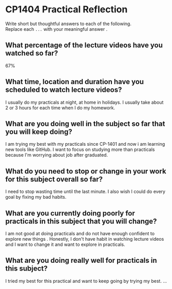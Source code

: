 # CP1404 Practical Reflection

Write short but thoughtful answers to each of the following.  
Replace each `...` with your meaningful answer .

## What percentage of the lecture videos have you watched so far?

67%

## What time, location and duration have you scheduled to watch lecture videos?

I usually do my practicals at night, at home in holidays. I usually take about 2 or 3 hours for each time when I do my homework.

## What are you doing well in the subject so far that you will keep doing?

I am trying my best with my practicals since CP-1401 and now i am learning new tools like GitHub. 
I want to focus on studying more than practicals because I'm worrying about job after graduated.

## What do you need to stop or change in your work for this subject overall so far?

I need to stop wasting time until the last minute. I also wish I could do every goal by fixing my bad habits.

## What are you currently doing poorly for practicals in this subject that you will change?

I am not good at doing practicals and do not have enough confident to explore new things . 
Honestly, I don't have habit in watching lecture videos and I want to change it and want to explore in practicals.

## What are you doing really well for practicals in this subject?

I tried my best for this practical and want to keep going by trying my best.
...
